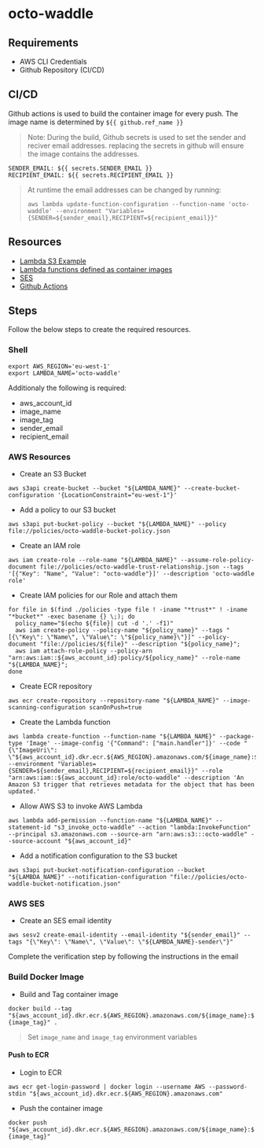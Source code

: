 # octo-waddle

## Requirements

* AWS CLI Credentials
* Github Repository (CI/CD)

## CI/CD

Github actions is used to build the container image for every push. The image name is determined by `${{ github.ref_name }}`

> Note: During the build, Github secrets is used to set the sender and reciver email addresses. replacing the secrets in github will ensure the image contains the addresses.

```shell
SENDER_EMAIL: ${{ secrets.SENDER_EMAIL }}
RECIPIENT_EMAIL: ${{ secrets.RECIPIENT_EMAIL }}
```

> At runtime the email addresses can be changed by running:
>
> `aws lambda update-function-configuration --function-name 'octo-waddle' --environment "Variables={SENDER=${sender_email},RECIPIENT=${recipient_email}}"`

## Resources

* [Lambda S3 Example](https://docs.aws.amazon.com/lambda/latest/dg/with-s3-example.html)
* [Lambda functions defined as container images](https://docs.aws.amazon.com/lambda/latest/dg/configuration-images.html)
* [SES](https://aws.amazon.com/premiumsupport/knowledge-center/lambda-send-email-ses/)
* [Github Actions](https://docs.github.com/en/actions/using-workflows/workflow-syntax-for-github-actions)

## Steps

Follow the below steps to create the required resources.

### Shell

```shell
export AWS_REGION='eu-west-1'
export LAMBDA_NAME='octo-waddle'
```

Additionaly the following is required:

* aws_account_id
* image_name
* image_tag
* sender_email
* recipient_email

### AWS Resources

* Create an S3 Bucket

`aws s3api create-bucket --bucket "${LAMBDA_NAME}" --create-bucket-configuration '{LocationConstraint="eu-west-1"}'`

* Add a policy to our S3 bucket

`aws s3api put-bucket-policy --bucket "${LAMBDA_NAME}" --policy file://policies/octo-waddle-bucket-policy.json`

* Create an IAM role

```shell
aws iam create-role --role-name "${LAMBDA_NAME}" --assume-role-policy-document file://policies/octo-waddle-trust-relationship.json --tags '[{"Key": "Name", "Value": "octo-waddle"}]' --description 'octo-waddle role'
```

* Create IAM policies for our Role and attach them

```shell
for file in $(find ./policies -type file ! -iname "*trust*" ! -iname "*bucket*" -exec basename {} \;); do
  policy_name="$(echo ${file}| cut -d '.' -f1)"
  aws iam create-policy --policy-name "${policy_name}" --tags "[{\"Key\": \"Name\", \"Value\": \"${policy_name}\"}]" --policy-document "file://policies/${file}" --description "${policy_name}";
  aws iam attach-role-policy --policy-arn "arn:aws:iam::${aws_account_id}:policy/${policy_name}" --role-name "${LAMBDA_NAME}";
done
```

* Create ECR repository

`aws ecr create-repository --repository-name "${LAMBDA_NAME}" --image-scanning-configuration scanOnPush=true`

* Create the Lambda function

```shell
aws lambda create-function --function-name "${LAMBDA_NAME}" --package-type 'Image' --image-config '{"Command": ["main.handler"]}' --code "{\"ImageUri\": \"${aws_account_id}.dkr.ecr.${AWS_REGION}.amazonaws.com/${image_name}:${image_tag}\"}" --environment "Variables={SENDER=${sender_email},RECIPIENT=${recipient_email}}" --role "arn:aws:iam::${aws_account_id}:role/octo-waddle" --description 'An Amazon S3 trigger that retrieves metadata for the object that has been updated.'
```

* Allow AWS S3 to invoke AWS Lambda

```shell
aws lambda add-permission --function-name "${LAMBDA_NAME}" --statement-id "s3_invoke_octo-waddle" --action "lambda:InvokeFunction" --principal s3.amazonaws.com --source-arn "arn:aws:s3:::octo-waddle" --source-account "${aws_account_id}"
```

* Add a notification configuration to the S3 bucket

`aws s3api put-bucket-notification-configuration --bucket "${LAMBDA_NAME}" --notification-configuration "file://policies/octo-waddle-bucket-notification.json"`

### AWS SES

* Create an SES email identity

`aws sesv2 create-email-identity --email-identity "${sender_email}" --tags "{\"Key\": \"Name\", \"Value\": \"${LAMBDA_NAME}-sender\"}"`

Complete the verification step by following the instructions in the email

### Build Docker Image

* Build and Tag container image

`docker build --tag "${aws_account_id}.dkr.ecr.${AWS_REGION}.amazonaws.com/${image_name}:${image_tag}" .`

> Set `image_name` and `image_tag` environment variables

#### Push to ECR

* Login to ECR

`aws ecr get-login-password | docker login --username AWS --password-stdin "${aws_account_id}.dkr.ecr.${AWS_REGION}.amazonaws.com"`

* Push the container image

`docker push "${aws_account_id}.dkr.ecr.${AWS_REGION}.amazonaws.com/${image_name}:${image_tag}"`
